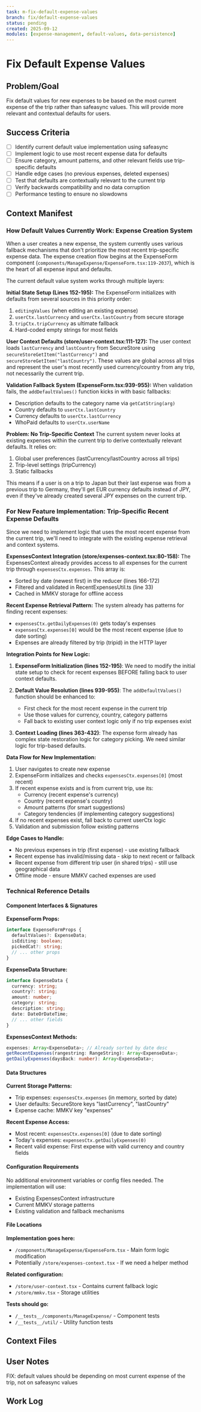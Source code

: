 ```yaml
---
task: m-fix-default-expense-values
branch: fix/default-expense-values
status: pending
created: 2025-09-12
modules: [expense-management, default-values, data-persistence]
---
```


# Fix Default Expense Values

## Problem/Goal
Fix default values for new expenses to be based on the most current expense of the trip rather than safeasync values. This will provide more relevant and contextual defaults for users.

## Success Criteria
- [ ] Identify current default value implementation using safeasync
- [ ] Implement logic to use most recent expense data for defaults
- [ ] Ensure category, amount patterns, and other relevant fields use trip-specific defaults
- [ ] Handle edge cases (no previous expenses, deleted expenses)
- [ ] Test that defaults are contextually relevant to the current trip
- [ ] Verify backwards compatibility and no data corruption
- [ ] Performance testing to ensure no slowdowns

## Context Manifest

### How Default Values Currently Work: Expense Creation System

When a user creates a new expense, the system currently uses various fallback mechanisms that don't prioritize the most recent trip-specific expense data. The expense creation flow begins at the ExpenseForm component (`components/ManageExpense/ExpenseForm.tsx:119-2037`), which is the heart of all expense input and defaults.

The current default value system works through multiple layers:

**Initial State Setup (Lines 152-195):**
The ExpenseForm initializes with defaults from several sources in this priority order:
1. `editingValues` (when editing an existing expense)
2. `userCtx.lastCurrency` and `userCtx.lastCountry` from secure storage
3. `tripCtx.tripCurrency` as ultimate fallback
4. Hard-coded empty strings for most fields

**User Context Defaults (store/user-context.tsx:111-127):**
The user context loads `lastCurrency` and `lastCountry` from SecureStore using `secureStoreGetItem("lastCurrency")` and `secureStoreGetItem("lastCountry")`. These values are global across all trips and represent the user's most recently used currency/country from any trip, not necessarily the current trip.

**Validation Fallback System (ExpenseForm.tsx:939-955):**
When validation fails, the `addDefaultValues()` function kicks in with basic fallbacks:
- Description defaults to the category name via `getCatString(arg)`
- Country defaults to `userCtx.lastCountry`  
- Currency defaults to `userCtx.lastCurrency`
- WhoPaid defaults to `userCtx.userName`

**Problem: No Trip-Specific Context**
The current system never looks at existing expenses within the current trip to derive contextually relevant defaults. It relies on:
1. Global user preferences (lastCurrency/lastCountry across all trips)
2. Trip-level settings (tripCurrency)
3. Static fallbacks

This means if a user is on a trip to Japan but their last expense was from a previous trip to Germany, they'll get EUR currency defaults instead of JPY, even if they've already created several JPY expenses on the current trip.

### For New Feature Implementation: Trip-Specific Recent Expense Defaults

Since we need to implement logic that uses the most recent expense from the current trip, we'll need to integrate with the existing expense retrieval and context systems.

**ExpensesContext Integration (store/expenses-context.tsx:80-158):**
The ExpensesContext already provides access to all expenses for the current trip through `expensesCtx.expenses`. This array is:
- Sorted by date (newest first) in the reducer (lines 166-172)
- Filtered and validated in RecentExpensesUtil.ts (line 33)
- Cached in MMKV storage for offline access

**Recent Expense Retrieval Pattern:**
The system already has patterns for finding recent expenses:
- `expensesCtx.getDailyExpenses(0)` gets today's expenses
- `expensesCtx.expenses[0]` would be the most recent expense (due to date sorting)
- Expenses are already filtered by trip (tripid) in the HTTP layer

**Integration Points for New Logic:**

1. **ExpenseForm Initialization (lines 152-195)**: We need to modify the initial state setup to check for recent expenses BEFORE falling back to user context defaults.

2. **Default Value Resolution (lines 939-955)**: The `addDefaultValues()` function should be enhanced to:
   - First check for the most recent expense in the current trip
   - Use those values for currency, country, category patterns
   - Fall back to existing user context logic only if no trip expenses exist

3. **Context Loading (lines 363-432)**: The expense form already has complex state restoration logic for category picking. We need similar logic for trip-based defaults.

**Data Flow for New Implementation:**
1. User navigates to create new expense
2. ExpenseForm initializes and checks `expensesCtx.expenses[0]` (most recent)
3. If recent expense exists and is from current trip, use its:
   - Currency (recent expense's currency)
   - Country (recent expense's country) 
   - Amount patterns (for smart suggestions)
   - Category tendencies (if implementing category suggestions)
4. If no recent expenses exist, fall back to current userCtx logic
5. Validation and submission follow existing patterns

**Edge Cases to Handle:**
- No previous expenses in trip (first expense) - use existing fallback
- Recent expense has invalid/missing data - skip to next recent or fallback
- Recent expense from different trip user (in shared trips) - still use geographical data
- Offline mode - ensure MMKV cached expenses are used

### Technical Reference Details

#### Component Interfaces & Signatures

**ExpenseForm Props:**
```typescript
interface ExpenseFormProps {
  defaultValues?: ExpenseData;
  isEditing: boolean;
  pickedCat?: string;
  // ... other props
}
```

**ExpenseData Structure:**
```typescript
interface ExpenseData {
  currency: string;
  country?: string;
  amount: number;
  category: string;
  description: string;
  date: DateOrDateTime;
  // ... other fields
}
```

**ExpensesContext Methods:**
```typescript
expenses: Array<ExpenseData>; // Already sorted by date desc
getRecentExpenses(rangestring: RangeString): Array<ExpenseData>;
getDailyExpenses(daysBack: number): Array<ExpenseData>;
```

#### Data Structures

**Current Storage Patterns:**
- Trip expenses: `expensesCtx.expenses` (in memory, sorted by date)
- User defaults: SecureStore keys "lastCurrency", "lastCountry"  
- Expense cache: MMKV key "expenses"

**Recent Expense Access:**
- Most recent: `expensesCtx.expenses[0]` (due to date sorting)
- Today's expenses: `expensesCtx.getDailyExpenses(0)`
- Recent valid expense: First expense with valid currency and country fields

#### Configuration Requirements

No additional environment variables or config files needed. The implementation will use:
- Existing ExpensesContext infrastructure
- Current MMKV storage patterns
- Existing validation and fallback mechanisms

#### File Locations

**Implementation goes here:**
- `/components/ManageExpense/ExpenseForm.tsx` - Main form logic modification
- Potentially `/store/expenses-context.tsx` - If we need a helper method

**Related configuration:**
- `/store/user-context.tsx` - Contains current fallback logic
- `/store/mmkv.tsx` - Storage utilities

**Tests should go:**
- `/__tests__/components/ManageExpense/` - Component tests
- `/__tests__/util/` - Utility function tests

## Context Files
<!-- Added by context-gathering agent or manually -->

## User Notes
FIX: default values should be depending on most current expense of the trip, not on safeasync values

## Work Log
<!-- Updated as work progresses -->